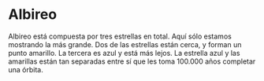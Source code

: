 # Albireo

Albireo está compuesta por tres estrellas en total. Aquí sólo estamos mostrando
la más grande. Dos de las estrellas están cerca, y forman un punto amarillo. La
tercera es azul y está más lejos. La estrella azul y las amarillas están tan
separadas entre sí que les toma 100.000 años completar una órbita.
